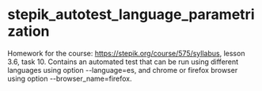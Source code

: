 # stepik_autotest_language_parametrization
Homework for the course: https://stepik.org/course/575/syllabus, lesson 3.6, task 10.
Contains an automated test that can be run using different languages using option --language=es, 
and chrome or firefox browser using option --browser_name=firefox.

